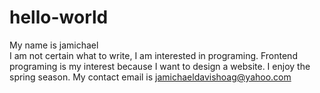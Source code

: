 # hello-world
My name is jamichael  
I am not certain what to write, I am interested in programing.
Frontend programing is my interest because I want to design a website.
I enjoy the spring season.
My contact email is jamichaeldavishoag@yahoo.com
